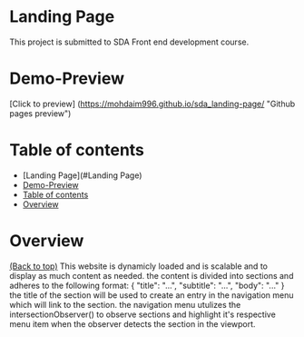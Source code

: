 

# Landing Page


This project is submitted to SDA Front end development course.



# Demo-Preview
[Click to preview] (https://mohdaim996.github.io/sda_landing-page/ "Github pages preview")



# Table of contents


- [Landing Page](#Landing Page)
- [Demo-Preview](#demo-preview)
- [Table of contents](#table-of-contents)
- [Overview](#Overview)


# Overview
[(Back to top)](#table-of-contents)
This website is dynamicly loaded and is scalable and to display as much content as needed. 
the content is divided into sections and adheres to the following format:
    {
            "title": "...",
            "subtitle": "...",
            "body": "..."
    }
the title of the section will be used to create an entry in the navigation menu which will link to the section.
the navigation menu utulizes the intersectionObserver() to observe sections and highlight it's respective menu item when the observer detects the section in the viewport.
